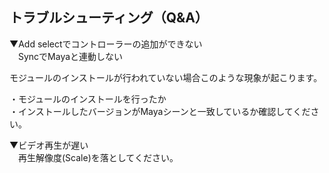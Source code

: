 ## トラブルシューティング（Q&A）

▼Add selectでコントローラーの追加ができない  
　SyncでMayaと連動しない  

モジュールのインストールが行われていない場合このような現象が起こります。

・モジュールのインストールを行ったか  
・インストールしたバージョンがMayaシーンと一致しているか確認してください。


▼ビデオ再生が遅い  
　再生解像度(Scale)を落としてください。
